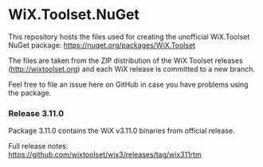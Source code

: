 WiX.Toolset.NuGet
=================

This repository hosts the files used for creating the unofficial WiX.Toolset NuGet package:
https://nuget.org/packages/WiX.Toolset  

The files are taken from the ZIP distribution of the WiX Toolset releases (http://wixtoolset.org) and each WiX release is committed to a new branch.

Feel free to file an issue here on GitHub in case you have problems using the package.

### Release 3.11.0

Package 3.11.0 contains the WiX v3.11.0 binaries from official release.

Full release notes: https://github.com/wixtoolset/wix3/releases/tag/wix311rtm
